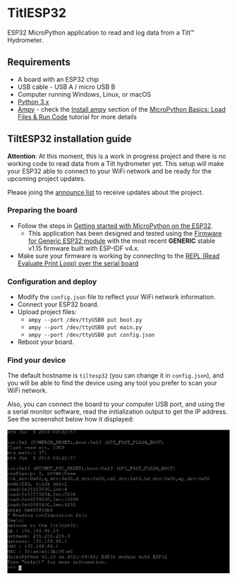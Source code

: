 # TitlESP32
ESP32 MicroPython application to read and log data from a Tilt™ Hydrometer.

## Requirements
* A board with an ESP32 chip
* USB cable - USB A / micro USB B
* Computer running Windows, Linux, or macOS
* [Python 3.x](http://www.python.org/)
* [Ampy](https://github.com/scientifichackers/ampy) - check the [Install ampy](https://learn.adafruit.com/micropython-basics-load-files-and-run-code/install-ampy) section of the [MicroPython Basics: Load Files & Run Code](https://learn.adafruit.com/micropython-basics-load-files-and-run-code) tutorial for more details

## TiltESP32 installation guide

**Attention**: At this moment, this is a work in progress project and there is no working code to read data from a Tilt hydrometer yet. This setup will make your ESP32 able to connect to your WiFi network and be ready for the upcoming project updates.

Please joing the [announce list](https://groups.google.com/g/tiltesp32-announce) to receive updates about the project.

### Preparing the board

* Follow the steps in [Getting started with MicroPython on the ESP32](http://docs.micropython.org/en/v1.15/esp32/tutorial/intro.html#getting-started-with-micropython-on-the-esp32).
  * This application has been designed and tested using the [Firmware for Generic ESP32 module](https://micropython.org/download/esp32/) with the most recent **GENERIC** stable v1.15 firmware built with ESP-IDF v4.x.
* Make sure your firmware is working by connecting to the [REPL (Read Evaluate Print Loop) over the serial board](http://docs.micropython.org/en/v1.15/esp8266/tutorial/repl.html#repl-over-the-serial-port)

### Configuration and deploy

* Modify the `config.json` file to reflect your WiFi network information.
* Connect your ESP32 board.
* Upload project files:
  * `ampy --port /dev/ttyUSB0 put boot.py`
  * `ampy --port /dev/ttyUSB0 put main.py`
  * `ampy --port /dev/ttyUSB0 put config.json`
* Reboot your board.

### Find your device

The default hostname is `tiltesp32` (you can change it in `config.json`), and you will be able to find the device using any tool you prefer to scan your WiFi network.

Also, you can connect the board to your computer USB port, and using the a serial monitor software, read the initialization output to get the IP address. See the screenshot below how it displayed:

![Boot log](tiltesp32-bootlog.png)